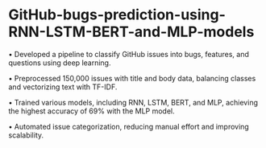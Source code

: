 # GitHub-bugs-prediction-using-RNN-LSTM-BERT-and-MLP-models

• Developed a pipeline to classify GitHub issues into bugs, features, and questions using deep learning.

• Preprocessed 150,000 issues with title and body data, balancing classes and vectorizing text with TF-IDF.

• Trained various models, including RNN, LSTM, BERT, and MLP, achieving the highest accuracy of 69% with
the MLP model.

• Automated issue categorization, reducing manual effort and improving scalability.
